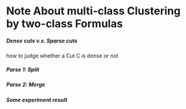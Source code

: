 # Note About multi-class Clustering by two-class Formulas #
<!---
  need to abstrate how this alg. work 
  and its main spirit
-->

##### Dense cuts v.s. Sparse cuts #####

  how to judge whether a Cut C is dense or not


##### Parse 1: Split #####
<!---
  1. how to determining whether keep on spliting or not
  2. 
-->
##### Parse 2: Merge #####

##### Some experiment result #####
